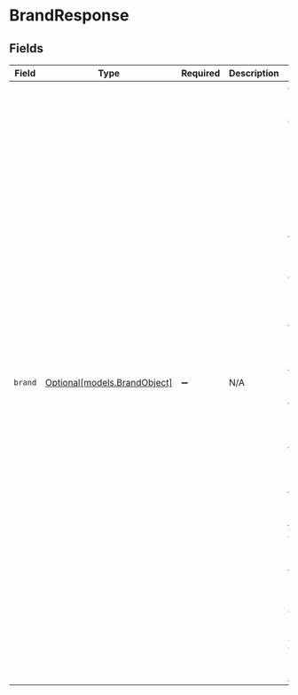 # BrandResponse


## Fields

| Field                                                                                                                                                                                                                                                                                                                                                                                                                                                                                                                                                                                                                                                                                                                                                                                                                                                                                                                                                                                                                                                                                                                                                                                                                                                                                                                                                                   | Type                                                                                                                                                                                                                                                                                                                                                                                                                                                                                                                                                                                                                                                                                                                                                                                                                                                                                                                                                                                                                                                                                                                                                                                                                                                                                                                                                                    | Required                                                                                                                                                                                                                                                                                                                                                                                                                                                                                                                                                                                                                                                                                                                                                                                                                                                                                                                                                                                                                                                                                                                                                                                                                                                                                                                                                                | Description                                                                                                                                                                                                                                                                                                                                                                                                                                                                                                                                                                                                                                                                                                                                                                                                                                                                                                                                                                                                                                                                                                                                                                                                                                                                                                                                                             | Example                                                                                                                                                                                                                                                                                                                                                                                                                                                                                                                                                                                                                                                                                                                                                                                                                                                                                                                                                                                                                                                                                                                                                                                                                                                                                                                                                                 |
| ----------------------------------------------------------------------------------------------------------------------------------------------------------------------------------------------------------------------------------------------------------------------------------------------------------------------------------------------------------------------------------------------------------------------------------------------------------------------------------------------------------------------------------------------------------------------------------------------------------------------------------------------------------------------------------------------------------------------------------------------------------------------------------------------------------------------------------------------------------------------------------------------------------------------------------------------------------------------------------------------------------------------------------------------------------------------------------------------------------------------------------------------------------------------------------------------------------------------------------------------------------------------------------------------------------------------------------------------------------------------- | ----------------------------------------------------------------------------------------------------------------------------------------------------------------------------------------------------------------------------------------------------------------------------------------------------------------------------------------------------------------------------------------------------------------------------------------------------------------------------------------------------------------------------------------------------------------------------------------------------------------------------------------------------------------------------------------------------------------------------------------------------------------------------------------------------------------------------------------------------------------------------------------------------------------------------------------------------------------------------------------------------------------------------------------------------------------------------------------------------------------------------------------------------------------------------------------------------------------------------------------------------------------------------------------------------------------------------------------------------------------------- | ----------------------------------------------------------------------------------------------------------------------------------------------------------------------------------------------------------------------------------------------------------------------------------------------------------------------------------------------------------------------------------------------------------------------------------------------------------------------------------------------------------------------------------------------------------------------------------------------------------------------------------------------------------------------------------------------------------------------------------------------------------------------------------------------------------------------------------------------------------------------------------------------------------------------------------------------------------------------------------------------------------------------------------------------------------------------------------------------------------------------------------------------------------------------------------------------------------------------------------------------------------------------------------------------------------------------------------------------------------------------- | ----------------------------------------------------------------------------------------------------------------------------------------------------------------------------------------------------------------------------------------------------------------------------------------------------------------------------------------------------------------------------------------------------------------------------------------------------------------------------------------------------------------------------------------------------------------------------------------------------------------------------------------------------------------------------------------------------------------------------------------------------------------------------------------------------------------------------------------------------------------------------------------------------------------------------------------------------------------------------------------------------------------------------------------------------------------------------------------------------------------------------------------------------------------------------------------------------------------------------------------------------------------------------------------------------------------------------------------------------------------------- | ----------------------------------------------------------------------------------------------------------------------------------------------------------------------------------------------------------------------------------------------------------------------------------------------------------------------------------------------------------------------------------------------------------------------------------------------------------------------------------------------------------------------------------------------------------------------------------------------------------------------------------------------------------------------------------------------------------------------------------------------------------------------------------------------------------------------------------------------------------------------------------------------------------------------------------------------------------------------------------------------------------------------------------------------------------------------------------------------------------------------------------------------------------------------------------------------------------------------------------------------------------------------------------------------------------------------------------------------------------------------- |
| `brand`                                                                                                                                                                                                                                                                                                                                                                                                                                                                                                                                                                                                                                                                                                                                                                                                                                                                                                                                                                                                                                                                                                                                                                                                                                                                                                                                                                 | [Optional[models.BrandObject]](../models/brandobject.md)                                                                                                                                                                                                                                                                                                                                                                                                                                                                                                                                                                                                                                                                                                                                                                                                                                                                                                                                                                                                                                                                                                                                                                                                                                                                                                                | :heavy_minus_sign:                                                                                                                                                                                                                                                                                                                                                                                                                                                                                                                                                                                                                                                                                                                                                                                                                                                                                                                                                                                                                                                                                                                                                                                                                                                                                                                                                      | N/A                                                                                                                                                                                                                                                                                                                                                                                                                                                                                                                                                                                                                                                                                                                                                                                                                                                                                                                                                                                                                                                                                                                                                                                                                                                                                                                                                                     | {<br/>"active": true,<br/>"brand_url": "https://brand1.com",<br/>"created_at": "2012-04-02T22:55:29Z",<br/>"default": true,<br/>"has_help_center": true,<br/>"help_center_state": "enabled",<br/>"host_mapping": "brand1.com",<br/>"id": 47,<br/>"logo": {<br/>"content_type": "image/png",<br/>"content_url": "https://company.zendesk.com/logos/brand1_logo.png",<br/>"file_name": "brand1_logo.png",<br/>"id": 928374,<br/>"size": 166144,<br/>"thumbnails": [<br/>{<br/>"content_type": "image/png",<br/>"content_url": "https://company.zendesk.com/photos/brand1_logo_thumb.png",<br/>"file_name": "brand1_logo_thumb.png",<br/>"id": 928375,<br/>"mapped_content_url": "https://company.com/photos/brand1_logo_thumb.png",<br/>"size": 58298,<br/>"url": "https://company.zendesk.com/api/v2/attachments/928375.json"<br/>},<br/>{<br/>"content_type": "image/png",<br/>"content_url": "https://company.zendesk.com/photos/brand1_logo_small.png",<br/>"file_name": "brand1_logo_small.png",<br/>"id": 928376,<br/>"mapped_content_url": "https://company.com/photos/brand1_logo_small.png",<br/>"size": 58298,<br/>"url": "https://company.zendesk.com/api/v2/attachments/928376.json"<br/>}<br/>],<br/>"url": "https://company.zendesk.com/api/v2/attachments/928374.json"<br/>},<br/>"name": "Brand 1",<br/>"signature_template": "{{agent.signature}}",<br/>"subdomain": "brand1",<br/>"ticket_form_ids": [<br/>47,<br/>33,<br/>22<br/>],<br/>"updated_at": "2012-04-02T22:55:29Z",<br/>"url": "https://company.zendesk.com/api/v2/brands/47.json"<br/>} |